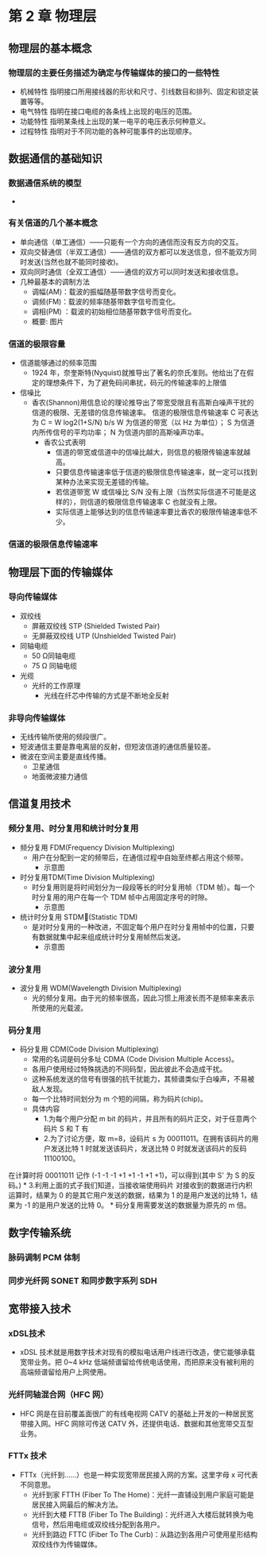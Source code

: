 # 第 2 章  物理层
## 物理层的基本概念
### 物理层的主要任务描述为确定与传输媒体的接口的一些特性
* 机械特性    指明接口所用接线器的形状和尺寸、引线数目和排列、固定和锁定装置等等。
* 电气特性    指明在接口电缆的各条线上出现的电压的范围。
* 功能特性    指明某条线上出现的某一电平的电压表示何种意义。
* 过程特性    指明对于不同功能的各种可能事件的出现顺序。 
## 数据通信的基础知识
### 数据通信系统的模型
*  
### 有关信道的几个基本概念
* 单向通信（单工通信）——只能有一个方向的通信而没有反方向的交互。
* 双向交替通信（半双工通信）——通信的双方都可以发送信息，但不能双方同时发送(当然也就不能同时接收)。
* 双向同时通信（全双工通信）——通信的双方可以同时发送和接收信息。 
* 几种最基本的调制方法
    * 调幅(AM)：载波的振幅随基带数字信号而变化。 
    * 调频(FM)：载波的频率随基带数字信号而变化。
    * 调相(PM) ：载波的初始相位随基带数字信号而变化。 
    * 概要: 图片
### 信道的极限容量
* 信道能够通过的频率范围
    * 1924 年，奈奎斯特(Nyquist)就推导出了著名的奈氏准则。他给出了在假定的理想条件下，为了避免码间串扰，码元的传输速率的上限值
* 信噪比
    * 香农(Shannon)用信息论的理论推导出了带宽受限且有高斯白噪声干扰的信道的极限、无差错的信息传输速率。
信道的极限信息传输速率 C 可表达为
C = W log2(1+S/N)  b/s 
W 为信道的带宽（以 Hz 为单位）；
S 为信道内所传信号的平均功率；
N 为信道内部的高斯噪声功率。
        * 香农公式表明
            * 信道的带宽或信道中的信噪比越大，则信息的极限传输速率就越高。 
            * 只要信息传输速率低于信道的极限信息传输速率，就一定可以找到某种办法来实现无差错的传输。 
            * 若信道带宽 W 或信噪比 S/N 没有上限（当然实际信道不可能是这样的），则信道的极限信息传输速率 C 也就没有上限。
            * 实际信道上能够达到的信息传输速率要比香农的极限传输速率低不少。
### 信道的极限信息传输速率
## 物理层下面的传输媒体
### 导向传输媒体
* 双绞线
    * 屏蔽双绞线 STP (Shielded Twisted Pair)
    * 无屏蔽双绞线 UTP (Unshielded Twisted Pair) 
* 同轴电缆
    * 50 Ω同轴电缆
    * 75 Ω 同轴电缆
* 光缆 
    * 光纤的工作原理
        * 光线在纤芯中传输的方式是不断地全反射
### 非导向传输媒体
* 无线传输所使用的频段很广。
* 短波通信主要是靠电离层的反射，但短波信道的通信质量较差。
* 微波在空间主要是直线传播。 
    * 卫星通信  
    * 地面微波接力通信
## 信道复用技术
### 频分复用、时分复用和统计时分复用
* 频分复用 FDM(Frequency Division Multiplexing) 
    * 用户在分配到一定的频带后，在通信过程中自始至终都占用这个频带。
        * 示意图
* 时分复用TDM(Time Division Multiplexing) 
    * 时分复用则是将时间划分为一段段等长的时分复用帧（TDM 帧）。每一个时分复用的用户在每一个 TDM 帧中占用固定序号的时隙。
        * 示意图
* 统计时分复用 STDM(Statistic TDM)  
    * 是对时分复用的一种改进，不固定每个用户在时分复用帧中的位置，只要有数据就集中起来组成统计时分复用帧然后发送。
        * 示意图
### 波分复用
* 波分复用 WDM(Wavelength Division Multiplexing)  
    * 光的频分复用。由于光的频率很高，因此习惯上用波长而不是频率来表示所使用的光载波。
### 码分复用
* 码分复用 CDM(Code Division Multiplexing)  
    * 常用的名词是码分多址 CDMA     (Code Division Multiple Access)。
    * 各用户使用经过特殊挑选的不同码型，因此彼此不会造成干扰。
    * 这种系统发送的信号有很强的抗干扰能力，其频谱类似于白噪声，不易被敌人发现。 
    * 每一个比特时间划分为 m 个短的间隔，称为码片(chip)。
    * 具体内容
        * 1.为每个用户分配 m bit 的码片，并且所有的码片正交，对于任意两个码片 S 和 T 有
        * 2.为了讨论方便，取 m=8，设码片 s 为 00011011。在拥有该码片的用户发送比特 1 时就发送该码片，发送比特 0 时就发送该码片的反码 11100100。

在计算时将 00011011 记作 (-1 -1 -1 +1 +1 -1 +1 +1)，可以得到(其中 S' 为 S 的反码。)
        * 3.利用上面的式子我们知道，当接收端使用码片  对接收到的数据进行内积运算时，结果为 0 的是其它用户发送的数据，结果为 1 的是用户发送的比特 1，结果为 -1 的是用户发送的比特 0。
    * 码分复用需要发送的数据量为原先的 m 倍。
## 数字传输系统
### 脉码调制 PCM 体制
### 同步光纤网 SONET 和同步数字系列 SDH
## 宽带接入技术
### xDSL技术
* xDSL 技术就是用数字技术对现有的模拟电话用户线进行改造，使它能够承载宽带业务。把 0~4 kHz 低端频谱留给传统电话使用，而把原来没有被利用的高端频谱留给用户上网使用。
### 光纤同轴混合网（HFC 网）
* HFC 网是在目前覆盖面很广的有线电视网 CATV 的基础上开发的一种居民宽带接入网。HFC 网除可传送 CATV 外，还提供电话、数据和其他宽带交互型业务。
### FTTx 技术
* FTTx（光纤到……）也是一种实现宽带居民接入网的方案。这里字母 x 可代表不同意思。
    * 光纤到家 FTTH (Fiber To The Home)：光纤一直铺设到用户家庭可能是居民接入网最后的解决方法。
    * 光纤到大楼 FTTB (Fiber To The Building)：光纤进入大楼后就转换为电信号，然后用电缆或双绞线分配到各用户。
    * 光纤到路边 FTTC (Fiber To The Curb)：从路边到各用户可使用星形结构双绞线作为传输媒体。 
